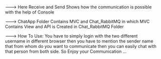 ---> Here Receive and Send Shows how the communication is possible with the help of Console

---> ChatApp Folder Contains MVC and Chat_RabbitMQ in which MVC Contains View and API is Created in Chat_RabbitMQ Folder

--->  How To Use:
    You have to simply login with the two different username in different browser then you have to mention the sender name that from whom do you want to communicate then you can easily chat with that person from both side. So Enjoy your Communication ... 
